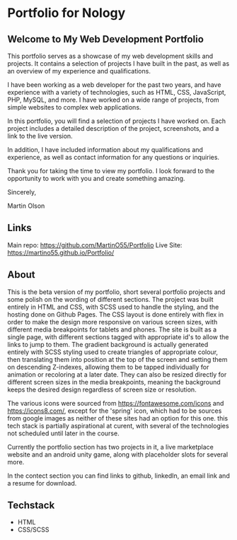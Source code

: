 # Portfolio for Nology

## Welcome to My Web Development Portfolio

This portfolio serves as a showcase of my web development skills and projects. It contains a selection of projects I have built in the past, as well as an overview of my experience and qualifications.

I have been working as a web developer for the past two years, and have experience with a variety of technologies, such as HTML, CSS, JavaScript, PHP, MySQL, and more. I have worked on a wide range of projects, from simple websites to complex web applications.

In this portfolio, you will find a selection of projects I have worked on. Each project includes a detailed description of the project, screenshots, and a link to the live version.

In addition, I have included information about my qualifications and experience, as well as contact information for any questions or inquiries.

Thank you for taking the time to view my portfolio. I look forward to the opportunity to work with you and create something amazing.

Sincerely,

Martin Olson

## Links

Main repo: <https://github.com/MartinO55/Portfolio>
Live Site: <https://martino55.github.io/Portfolio/>

## About

This is the beta version of my portfolio, short several portfolio projects and some polish on the wording of different sections. The project was built entirely in HTML and CSS, with SCSS used to handle the styling, and the hosting done on Github Pages. The CSS layout is done entirely with flex in order to make the design more responsive on various screen sizes, with different media breakpoints for tablets and phones. The site is built as a single page, with different sections tagged with appropriate id's to allow the links to jump to them. The gradient background is actually generated entirely with SCSS styling used to create triangles of appropriate colour, then translating them into position at the top of the screen and setting them on descending Z-indexes, allowing them to be tapped individually for animation or recoloring at a later date. They can also be resized directly for different screen sizes in the media breakpoints, meaning the background keeps the desired design regardless of screen size or resolution.

The various icons were sourced from <https://fontawesome.com/icons> and <https://icons8.com/>, except for the 'spring' icon, which had to be sources from google images as neither of these sites had an option for this one. this tech stack is partially aspirational at curent, with several of the technologies not scheduled until later in the course.

Currently the portfolio section has two projects in it, a live marketplace website and an android unity game, along with placeholder slots for several more.

In the contect section you can find links to github, linkedIn, an email link and a resume for download.

## Techstack

- HTML
- CSS/SCSS
